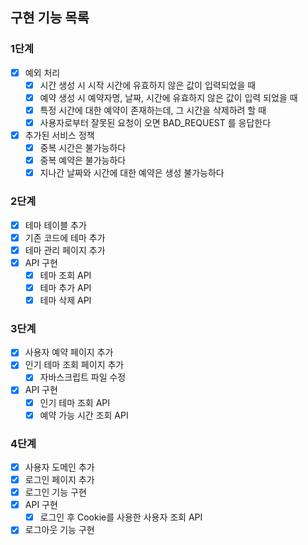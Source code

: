 ## 구현 기능 목록

### 1단계

- [x] 예외 처리
    - [x] 시간 생성 시 시작 시간에 유효하지 않은 값이 입력되었을 때
    - [x] 예약 생성 시 예약자명, 날짜, 시간에 유효하지 않은 값이 입력 되었을 때
    - [x] 특정 시간에 대한 예약이 존재하는데, 그 시간을 삭제하려 할 때
    - [x] 사용자로부터 잘못된 요청이 오면 BAD_REQUEST 를 응답한다
- [x] 추가된 서비스 정책
    - [x] 중복 시간은 불가능하다
    - [x] 중복 예약은 불가능하다
    - [x] 지나간 날짜와 시간에 대한 예약은 생성 불가능하다

### 2단계

- [x] 테마 테이블 추가
- [x] 기존 코드에 테마 추가
- [x] 테마 관리 페이지 추가
- [x] API 구현
    - [x] 테마 조회 API
    - [x] 테마 추가 API
    - [x] 테마 삭제 API

### 3단계

- [x] 사용자 예약 페이지 추가
- [x] 인기 테마 조회 페이지 추가
    - [x] 자바스크립트 파일 수정
- [x] API 구현
    - [x] 인기 테마 조회 API
    - [x] 예약 가능 시간 조회 API

### 4단계

- [x] 사용자 도메인 추가
- [x] 로그인 페이지 추가
- [x] 로그인 기능 구현
- [x] API 구현
    - [x] 로그인 후 Cookie를 사용한 사용자 조회 API
- [x] 로그아웃 기능 구현
